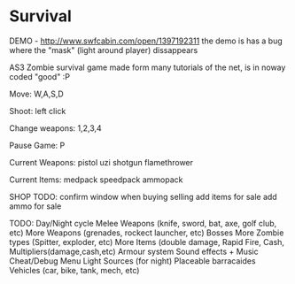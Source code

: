 Survival
========

DEMO - http://www.swfcabin.com/open/1397192311
the demo is has a bug where the "mask" (light around player) dissappears

AS3 Zombie survival game made form many tutorials of the net, is in noway coded "good" :P

Move: W,A,S,D

Shoot: left click

Change weapons: 1,2,3,4

Pause Game: P


Current Weapons:
pistol
uzi
shotgun
flamethrower

Current Items:
medpack
speedpack
ammopack

SHOP TODO:
confirm window when buying
selling
add items for sale
add ammo for sale


TODO:
Day/Night cycle
Melee Weapons (knife, sword, bat, axe, golf club, etc)
More Weapons (grenades, rockect launcher, etc)
Bosses
More Zombie types (Spitter, exploder, etc)
More Items (double damage, Rapid Fire, Cash, Multipliers(damage,cash,etc)
Armour system
Sound effects + Music
Cheat/Debug Menu
Light Sources (for night)
Placeable barracaides
Vehicles (car, bike, tank, mech, etc)


